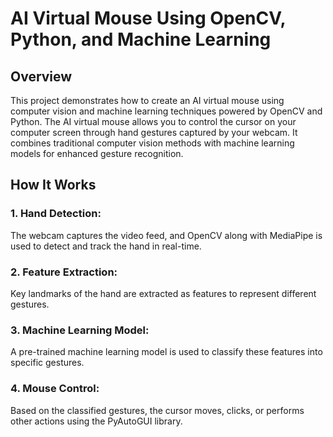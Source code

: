 <h1>AI Virtual Mouse Using OpenCV, Python, and Machine Learning</h1>   

<h2>Overview</h2>
This project demonstrates how to create an AI virtual mouse using computer vision and machine learning techniques powered by OpenCV and Python. The AI virtual mouse allows you to control the cursor on your computer screen through hand gestures captured by your webcam. It combines traditional computer vision methods with machine learning models for enhanced gesture recognition.

<h2>How It Works</h2>
<h3>1. Hand Detection:</h3> The webcam captures the video feed, and OpenCV along with MediaPipe is used to detect and track the hand in real-time.

<h3>2. Feature Extraction:</h3> Key landmarks of the hand are extracted as features to represent different gestures.

<h3>3. Machine Learning Model:</h3> A pre-trained machine learning model is used to classify these features into specific gestures.

<h3>4. Mouse Control:</h3> Based on the classified gestures, the cursor moves, clicks, or performs other actions using the PyAutoGUI library.
